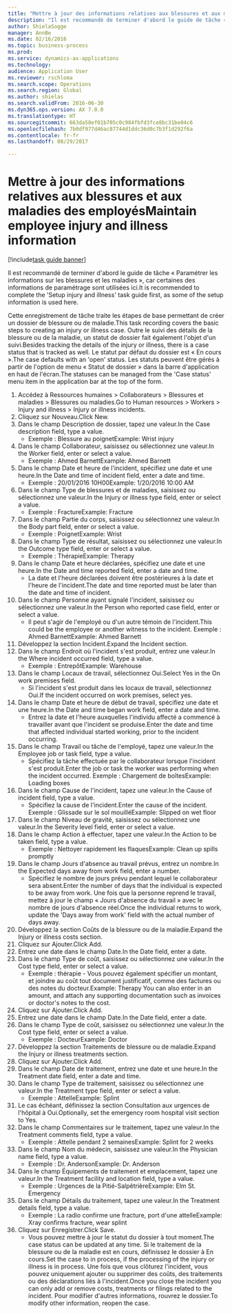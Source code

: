 ```yaml
--- 
title: "Mettre à jour des informations relatives aux blessures et aux maladies des employés"
description: "Il est recommandé de terminer d'abord le guide de tâche « Paramétrer les informations sur les blessures et les maladies », car certaines des informations de paramétrage sont utilisées ici."
author: ShielaSogge
manager: AnnBe
ms.date: 02/16/2016
ms.topic: business-process
ms.prod: 
ms.service: dynamics-ax-applications
ms.technology: 
audience: Application User
ms.reviewer: rschloma
ms.search.scope: Operations
ms.search.region: Global
ms.author: shielas
ms.search.validFrom: 2016-06-30
ms.dyn365.ops.version: AX 7.0.0
ms.translationtype: HT
ms.sourcegitcommit: 663da58ef01b705c0c984fbfd3fce8bc31be04c6
ms.openlocfilehash: 7b0df977d46ac87744d1ddc36d0c7b3f1d292f6a
ms.contentlocale: fr-fr
ms.lasthandoff: 08/29/2017

---
```

# <a name="maintain-employee-injury-and-illness-information"></a><span data-ttu-id="ab662-103">Mettre à jour des informations relatives aux blessures et aux maladies des employés</span><span class="sxs-lookup"><span data-stu-id="ab662-103">Maintain employee injury and illness information</span></span>

[!include[task guide banner](../../includes/task-guide-banner.md)]

<span data-ttu-id="ab662-104">Il est recommandé de terminer d'abord le guide de tâche « Paramétrer les informations sur les blessures et les maladies », car certaines des informations de paramétrage sont utilisées ici.</span><span class="sxs-lookup"><span data-stu-id="ab662-104">It is recommended to complete the 'Setup injury and illness' task guide first, as some of the setup information is used here.</span></span> 



<span data-ttu-id="ab662-105">Cette enregistrement de tâche traite les étapes de base permettant de créer un dossier de blessure ou de maladie.</span><span class="sxs-lookup"><span data-stu-id="ab662-105">This task recording covers the basic steps to creating an injury or illness case.</span></span> <span data-ttu-id="ab662-106">Outre le suivi des détails de la blessure ou de la maladie, un statut de dossier fait également l'objet d'un suivi.</span><span class="sxs-lookup"><span data-stu-id="ab662-106">Besides tracking the details of the injury or illness, there is a case status that is tracked as well.</span></span>  <span data-ttu-id="ab662-107">Le statut par défaut du dossier est « En cours ».</span><span class="sxs-lookup"><span data-stu-id="ab662-107">The case defaults with an 'open' status.</span></span>  <span data-ttu-id="ab662-108">Les statuts peuvent être gérés à partir de l'option de menu « Statut de dossier » dans la barre d'application en haut de l'écran.</span><span class="sxs-lookup"><span data-stu-id="ab662-108">The statuses can be managed from the 'Case status' menu item in the application bar at the top of the form.</span></span>

1. <span data-ttu-id="ab662-109">Accédez à Ressources humaines > Collaborateurs > Blessures et maladies > Blessures ou maladies.</span><span class="sxs-lookup"><span data-stu-id="ab662-109">Go to Human resources > Workers > Injury and illness > Injury or illness incidents.</span></span>
2. <span data-ttu-id="ab662-110">Cliquez sur Nouveau.</span><span class="sxs-lookup"><span data-stu-id="ab662-110">Click New.</span></span>
3. <span data-ttu-id="ab662-111">Dans le champ Description de dossier, tapez une valeur.</span><span class="sxs-lookup"><span data-stu-id="ab662-111">In the Case description field, type a value.</span></span>
    * <span data-ttu-id="ab662-112">Exemple : Blessure au poignet</span><span class="sxs-lookup"><span data-stu-id="ab662-112">Example:  Wrist injury</span></span>  
4. <span data-ttu-id="ab662-113">Dans le champ Collaborateur, saisissez ou sélectionnez une valeur.</span><span class="sxs-lookup"><span data-stu-id="ab662-113">In the Worker field, enter or select a value.</span></span>
    * <span data-ttu-id="ab662-114">Exemple : Ahmed Barnett</span><span class="sxs-lookup"><span data-stu-id="ab662-114">Example: Ahmed Barnett</span></span>  
5. <span data-ttu-id="ab662-115">Dans le champ Date et heure de l'incident, spécifiez une date et une heure.</span><span class="sxs-lookup"><span data-stu-id="ab662-115">In the Date and time of incident field, enter a date and time.</span></span>
    * <span data-ttu-id="ab662-116">Exemple : 20/01/2016 10H00</span><span class="sxs-lookup"><span data-stu-id="ab662-116">Example:  1/20/2016 10:00 AM</span></span>  
6. <span data-ttu-id="ab662-117">Dans le champ Type de blessures et de maladies, saisissez ou sélectionnez une valeur.</span><span class="sxs-lookup"><span data-stu-id="ab662-117">In the Injury or illness type field, enter or select a value.</span></span>
    * <span data-ttu-id="ab662-118">Exemple : Fracture</span><span class="sxs-lookup"><span data-stu-id="ab662-118">Example:  Fracture</span></span>  
7. <span data-ttu-id="ab662-119">Dans le champ Partie du corps, saisissez ou sélectionnez une valeur.</span><span class="sxs-lookup"><span data-stu-id="ab662-119">In the Body part field, enter or select a value.</span></span>
    * <span data-ttu-id="ab662-120">Exemple : Poignet</span><span class="sxs-lookup"><span data-stu-id="ab662-120">Example:  Wrist</span></span>  
8. <span data-ttu-id="ab662-121">Dans le champ Type de résultat, saisissez ou sélectionnez une valeur.</span><span class="sxs-lookup"><span data-stu-id="ab662-121">In the Outcome type field, enter or select a value.</span></span>
    * <span data-ttu-id="ab662-122">Exemple : Thérapie</span><span class="sxs-lookup"><span data-stu-id="ab662-122">Example:  Therapy</span></span>  
9. <span data-ttu-id="ab662-123">Dans le champ Date et heure déclarées, spécifiez une date et une heure.</span><span class="sxs-lookup"><span data-stu-id="ab662-123">In the Date and time reported field, enter a date and time.</span></span>
    * <span data-ttu-id="ab662-124">La date et l'heure déclarées doivent être postérieures à la date et l'heure de l'incident.</span><span class="sxs-lookup"><span data-stu-id="ab662-124">The date and time reported must be later than the date and time of incident.</span></span>  
10. <span data-ttu-id="ab662-125">Dans le champ Personne ayant signalé l'incident, saisissez ou sélectionnez une valeur.</span><span class="sxs-lookup"><span data-stu-id="ab662-125">In the Person who reported case field, enter or select a value.</span></span>
    * <span data-ttu-id="ab662-126">Il peut s'agir de l'employé ou d'un autre témoin de l'incident.</span><span class="sxs-lookup"><span data-stu-id="ab662-126">This could be the employee or another witness to the incident.</span></span>  <span data-ttu-id="ab662-127">Exemple : Ahmed Barnett</span><span class="sxs-lookup"><span data-stu-id="ab662-127">Example: Ahmed Barnett</span></span>  
11. <span data-ttu-id="ab662-128">Développez la section Incident.</span><span class="sxs-lookup"><span data-stu-id="ab662-128">Expand the Incident section.</span></span>
12. <span data-ttu-id="ab662-129">Dans le champ Endroit où l'incident s'est produit, entrez une valeur.</span><span class="sxs-lookup"><span data-stu-id="ab662-129">In the Where incident occurred field, type a value.</span></span>
    * <span data-ttu-id="ab662-130">Exemple : Entrepôt</span><span class="sxs-lookup"><span data-stu-id="ab662-130">Example:  Warehouse</span></span>  
13. <span data-ttu-id="ab662-131">Dans le champ Locaux de travail, sélectionnez Oui.</span><span class="sxs-lookup"><span data-stu-id="ab662-131">Select Yes in the On work premises field.</span></span>
    * <span data-ttu-id="ab662-132">Si l'incident s'est produit dans les locaux de travail, sélectionnez Oui.</span><span class="sxs-lookup"><span data-stu-id="ab662-132">If the incident occurred on work premises, select yes.</span></span>  
14. <span data-ttu-id="ab662-133">Dans le champ Date et heure de début de travail, spécifiez une date et une heure.</span><span class="sxs-lookup"><span data-stu-id="ab662-133">In the Date and time began work field, enter a date and time.</span></span>
    * <span data-ttu-id="ab662-134">Entrez la date et l'heure auxquelles l'individu affecté a commencé à travailler avant que l'incident se produise.</span><span class="sxs-lookup"><span data-stu-id="ab662-134">Enter the date and time that affected individual started working, prior to the incident occurring.</span></span>  
15. <span data-ttu-id="ab662-135">Dans le champ Travail ou tâche de l'employé, tapez une valeur.</span><span class="sxs-lookup"><span data-stu-id="ab662-135">In the Employee job or task field, type a value.</span></span>
    * <span data-ttu-id="ab662-136">Spécifiez la tâche effectuée par le collaborateur lorsque l'incident s'est produit.</span><span class="sxs-lookup"><span data-stu-id="ab662-136">Enter the job or task the worker was performing when the incident occurred.</span></span>  <span data-ttu-id="ab662-137">Exemple : Chargement de boîtes</span><span class="sxs-lookup"><span data-stu-id="ab662-137">Example:  Loading boxes</span></span>  
16. <span data-ttu-id="ab662-138">Dans le champ Cause de l'incident, tapez une valeur.</span><span class="sxs-lookup"><span data-stu-id="ab662-138">In the Cause of incident field, type a value.</span></span>
    * <span data-ttu-id="ab662-139">Spécifiez la cause de l'incident.</span><span class="sxs-lookup"><span data-stu-id="ab662-139">Enter the cause of the incident.</span></span>  <span data-ttu-id="ab662-140">Exemple : Glissade sur le sol mouillé</span><span class="sxs-lookup"><span data-stu-id="ab662-140">Example:  Slipped on wet floor</span></span>  
17. <span data-ttu-id="ab662-141">Dans le champ Niveau de gravité, saisissez ou sélectionnez une valeur.</span><span class="sxs-lookup"><span data-stu-id="ab662-141">In the Severity level field, enter or select a value.</span></span>
18. <span data-ttu-id="ab662-142">Dans le champ Action à effectuer, tapez une valeur.</span><span class="sxs-lookup"><span data-stu-id="ab662-142">In the Action to be taken field, type a value.</span></span>
    * <span data-ttu-id="ab662-143">Exemple : Nettoyer rapidement les flaques</span><span class="sxs-lookup"><span data-stu-id="ab662-143">Example:  Clean up spills promptly</span></span>  
19. <span data-ttu-id="ab662-144">Dans le champ Jours d'absence au travail prévus, entrez un nombre.</span><span class="sxs-lookup"><span data-stu-id="ab662-144">In the Expected days away from work field, enter a number.</span></span>
    * <span data-ttu-id="ab662-145">Spécifiez le nombre de jours prévu pendant lequel le collaborateur sera absent.</span><span class="sxs-lookup"><span data-stu-id="ab662-145">Enter the number of days that the individual is expected to be away from work.</span></span>  <span data-ttu-id="ab662-146">Une fois que la personne reprend le travail, mettez à jour le champ « Jours d'absence du travail » avec le nombre de jours d'absence réel.</span><span class="sxs-lookup"><span data-stu-id="ab662-146">Once the individual returns to work, update the 'Days away from work' field with the actual number of days away.</span></span>  
20. <span data-ttu-id="ab662-147">Développez la section Coûts de la blessure ou de la maladie.</span><span class="sxs-lookup"><span data-stu-id="ab662-147">Expand the Injury or illness costs section.</span></span>
21. <span data-ttu-id="ab662-148">Cliquez sur Ajouter.</span><span class="sxs-lookup"><span data-stu-id="ab662-148">Click Add.</span></span>
22. <span data-ttu-id="ab662-149">Entrez une date dans le champ Date.</span><span class="sxs-lookup"><span data-stu-id="ab662-149">In the Date field, enter a date.</span></span>
23. <span data-ttu-id="ab662-150">Dans le champ Type de coût, saisissez ou sélectionnez une valeur.</span><span class="sxs-lookup"><span data-stu-id="ab662-150">In the Cost type field, enter or select a value.</span></span>
    * <span data-ttu-id="ab662-151">Exemple : thérapie - Vous pouvez également spécifier un montant, et joindre au coût tout document justificatif, comme des factures ou des notes du docteur.</span><span class="sxs-lookup"><span data-stu-id="ab662-151">Example:  Therapy    You can also enter in an amount, and attach any supporting documentation such as invoices or doctor's notes to the cost.</span></span>  
24. <span data-ttu-id="ab662-152">Cliquez sur Ajouter.</span><span class="sxs-lookup"><span data-stu-id="ab662-152">Click Add.</span></span>
25. <span data-ttu-id="ab662-153">Entrez une date dans le champ Date.</span><span class="sxs-lookup"><span data-stu-id="ab662-153">In the Date field, enter a date.</span></span>
26. <span data-ttu-id="ab662-154">Dans le champ Type de coût, saisissez ou sélectionnez une valeur.</span><span class="sxs-lookup"><span data-stu-id="ab662-154">In the Cost type field, enter or select a value.</span></span>
    * <span data-ttu-id="ab662-155">Exemple : Docteur</span><span class="sxs-lookup"><span data-stu-id="ab662-155">Example: Doctor</span></span>  
27. <span data-ttu-id="ab662-156">Développez la section Traitements de blessure ou de maladie.</span><span class="sxs-lookup"><span data-stu-id="ab662-156">Expand the Injury or illness treatments section.</span></span>
28. <span data-ttu-id="ab662-157">Cliquez sur Ajouter.</span><span class="sxs-lookup"><span data-stu-id="ab662-157">Click Add.</span></span>
29. <span data-ttu-id="ab662-158">Dans le champ Date de traitement, entrez une date et une heure.</span><span class="sxs-lookup"><span data-stu-id="ab662-158">In the Treatment date field, enter a date and time.</span></span>
30. <span data-ttu-id="ab662-159">Dans le champ Type de traitement, saisissez ou sélectionnez une valeur.</span><span class="sxs-lookup"><span data-stu-id="ab662-159">In the Treatment type field, enter or select a value.</span></span>
    * <span data-ttu-id="ab662-160">Exemple : Attelle</span><span class="sxs-lookup"><span data-stu-id="ab662-160">Example:  Splint</span></span>  
31. <span data-ttu-id="ab662-161">Le cas échéant, définissez la section Consultation aux urgences de l'hôpital à Oui.</span><span class="sxs-lookup"><span data-stu-id="ab662-161">Optionally, set the emergency room hospital visit section to Yes.</span></span>
32. <span data-ttu-id="ab662-162">Dans le champ Commentaires sur le traitement, tapez une valeur.</span><span class="sxs-lookup"><span data-stu-id="ab662-162">In the Treatment comments field, type a value.</span></span>
    * <span data-ttu-id="ab662-163">Exemple : Attelle pendant 2 semaines</span><span class="sxs-lookup"><span data-stu-id="ab662-163">Example:  Splint for 2 weeks</span></span>  
33. <span data-ttu-id="ab662-164">Dans le champ Nom du médecin, saisissez une valeur.</span><span class="sxs-lookup"><span data-stu-id="ab662-164">In the Physician name field, type a value.</span></span>
    * <span data-ttu-id="ab662-165">Exemple : Dr. Anderson</span><span class="sxs-lookup"><span data-stu-id="ab662-165">Example:  Dr. Anderson</span></span>  
34. <span data-ttu-id="ab662-166">Dans le champ Équipements de traitement et emplacement, tapez une valeur.</span><span class="sxs-lookup"><span data-stu-id="ab662-166">In the Treatment facility and location field, type a value.</span></span>
    * <span data-ttu-id="ab662-167">Exemple : Urgences de la Pitié-Salpêtrière</span><span class="sxs-lookup"><span data-stu-id="ab662-167">Example:  Elm St. Emergency</span></span>  
35. <span data-ttu-id="ab662-168">Dans le champ Détails du traitement, tapez une valeur.</span><span class="sxs-lookup"><span data-stu-id="ab662-168">In the Treatment details field, type a value.</span></span>
    * <span data-ttu-id="ab662-169">Exemple : La radio confirme une fracture, port d'une attelle</span><span class="sxs-lookup"><span data-stu-id="ab662-169">Example:  Xray confirms fracture, wear splint</span></span>  
36. <span data-ttu-id="ab662-170">Cliquez sur Enregistrer.</span><span class="sxs-lookup"><span data-stu-id="ab662-170">Click Save.</span></span>
    * <span data-ttu-id="ab662-171">Vous pouvez mettre à jour le statut du dossier à tout moment.</span><span class="sxs-lookup"><span data-stu-id="ab662-171">The case status can be updated at any time.</span></span>  <span data-ttu-id="ab662-172">Si le traitement de la blessure ou de la maladie est en cours, définissez le dossier à En cours.</span><span class="sxs-lookup"><span data-stu-id="ab662-172">Set the case to in process, if the processing of the injury or illness is in process.</span></span>  <span data-ttu-id="ab662-173">Une fois que vous clôturez l'incident, vous pouvez uniquement ajouter ou supprimer des coûts, des traitements ou des déclarations liés à l'incident.</span><span class="sxs-lookup"><span data-stu-id="ab662-173">Once you close the incident you can only add or remove costs, treatments or filings related to the incident.</span></span>  <span data-ttu-id="ab662-174">Pour modifier d'autres informations, rouvrez le dossier.</span><span class="sxs-lookup"><span data-stu-id="ab662-174">To modify other information, reopen the case.</span></span>  


